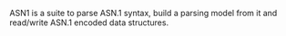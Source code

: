 ASN1 is a suite to parse ASN.1 syntax, build a parsing model from it and read/write ASN.1 encoded data structures. 
